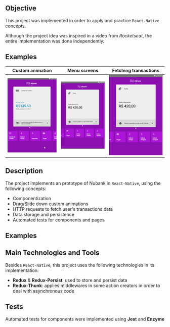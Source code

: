 ## Objective
This project was implemented in order to apply and practice `React-Native` concepts.

Although the project idea was inspired in a video from *Rocketseat*, the entire implementation was done independently.

## Examples

Custom animation | Menu screens | Fetching transactions |
---|---|---|
 ![](./demos/nub1.gif) | ![](./demos/nub2.gif) | ![](./demos/nub3.gif)

## Description
The project implements an prototype of Nubank in `React-Native`, using the following concepts:
- Componentization
- Drag/Slide down custom animations
- HTTP requests to fetch user's transactions data
- Data storage and persistence
- Automated tests for components and pages

## Examples

## Main Technologies and Tools
Besides `React-Native`, this project uses the following technologies in its implementation:
- **Redux** & **Redux-Persist**: used to store and persist data
- **Redux-Thunk**: applies middlewares in some action creators in order to deal with asynchronous code

## Tests
Automated tests for components were implemented using **Jest** and **Enzyme**
